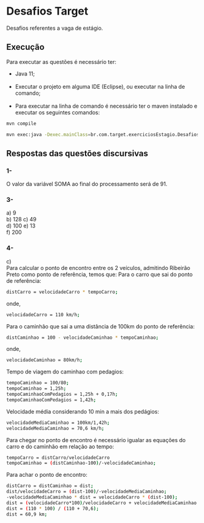 # Desafios Target

Desafios referentes a vaga de estágio.

## Execução

Para executar as questões é necessário ter:
- Java 11;
<br><br>
- Executar o projeto em alguma IDE (Eclipse), ou executar na linha de comando;
<br><br>
- Para executar na linha de comando é necessário ter o maven instalado e executar os seguintes comandos:

```bash
mvn compile
```

```bash
mvn exec:java -Dexec.mainClass=br.com.target.exerciciosEstagio.Desafios
```

## Respostas das questões discursivas

### 1- 
O valor da variável SOMA ao final do processamento será de 91.

### 3-
a)  9	
b)  128	
c)  49	
d)  100	
e)  13	
f)  200

### 4- 
c)  
Para calcular o ponto de encontro entre os 2 veículos, admitindo Ribeirão Preto como ponto de referência, temos que:
Para o carro que sai do ponto de referência:
```bash
distCarro = velocidadeCarro * tempoCarro;
```	

onde,
```bash
velocidadeCarro = 110 km/h;
```

Para o caminhão que sai a uma distância de 100km do ponto de referência:
```bash
distCaminhao = 100 - velocidadeCaminhao * tempoCaminhao;
```

onde,
```bash
velocidadeCaminhao = 80km/h;
```

Tempo de viagem do caminhao com pedagios:
```bash
tempoCaminhao = 100/80;
tempoCaminhao = 1,25h;
tempoCaminhaoComPedagios = 1,25h + 0,17h;
tempoCaminhaoComPedagios = 1,42h;
```

Velocidade média considerando 10 min a mais dos pedágios:
```bash
velocidadeMediaCaminhao = 100km/1,42h;
velocidadeMediaCaminhao = 70,6 km/h;
```

Para chegar no ponto de encontro é necessário igualar as equações do carro e do caminhão em relação ao tempo:
```bash
tempoCarro = distCarro/velocidadeCarro
tempoCaminhao = (distCaminhao-100)/-velocidadeCaminhao;
```

Para achar o ponto de encontro:
```bash
distCarro = distCaminhao = dist;
dist/velocidadeCarro = (dist-100)/-velocidadeMediaCaminhao;
-velocidadeMediaCaminhao * dist = velocidadeCarro * (dist-100);
dist = (velocidadeCarro*100)/velocidadeCarro + velocidadeMediaCaminhao
dist = (110 * 100) / (110 + 70,6);
dist = 60,9 km;
```
